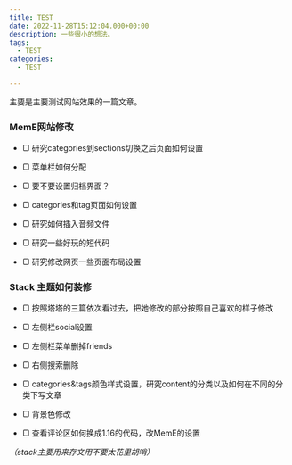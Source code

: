 ```yaml
---
title: TEST
date: 2022-11-28T15:12:04.000+00:00
description: 一些很小的想法。
tags:
  - TEST
categories:
  - TEST

---
```

主要是主要测试网站效果的一篇文章。

### MemE网站修改

* ▢ 研究categories到sections切换之后页面如何设置


* ▢ 菜单栏如何分配


* ▢ 要不要设置归档界面？


* ▢ categories和tag页面如何设置


* ▢ 研究如何插入音频文件


* ▢ 研究一些好玩的短代码


* ▢ 研究修改网页一些页面布局设置

### Stack 主题如何装修

* ▢ 按照塔塔的三篇依次看过去，把她修改的部分按照自己喜欢的样子修改


* ▢ 左侧栏social设置


* ▢ 左侧栏菜单删掉friends


* ▢ 右侧搜索删除


* ▢ categories&tags颜色样式设置，研究content的分类以及如何在不同的分类下写文章


* ▢ 背景色修改


* ▢ 查看评论区如何换成1.16的代码，改MemE的设置

_（stack主要用来存文用不要太花里胡哨）_